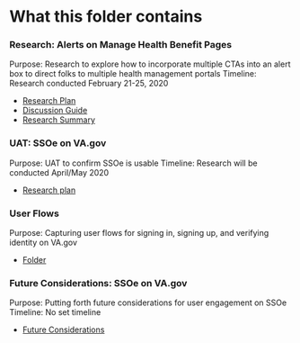 # What this folder contains


### Research: Alerts on Manage Health Benefit Pages
Purpose: Research to explore how to incorporate multiple CTAs into an alert box to direct folks to multiple health management portals
Timeline: Research conducted February 21-25, 2020 
- [Research Plan](https://github.com/department-of-veterans-affairs/va.gov-team/blob/master/products/identity-personalization/sso/ux-research/alerts/research-plan.md)
- [Discussion Guide](https://github.com/department-of-veterans-affairs/va.gov-team/blob/master/products/identity-personalization/sso/ux-research/alerts/discussion-guide.md)
- [Research Summary](https://github.com/department-of-veterans-affairs/va.gov-team/blob/master/products/identity-personalization/sso/ux-research/alerts/research-summary.md)

### UAT: SSOe on VA.gov
Purpose: UAT to confirm SSOe is usable
Timeline: Research will be conducted April/May 2020 

- [Research plan](https://github.com/department-of-veterans-affairs/va.gov-team/blob/master/products/identity-personalization/sso/ux-research/UAT/UAT-plan.md)

### User Flows
Purpose: Capturing user flows for signing in, signing up, and verifying identity on VA.gov 

- [Folder](https://github.com/department-of-veterans-affairs/va.gov-team/tree/master/products/identity-personalization/sso/ux-research/ssoe-user-flows)

### Future Considerations: SSOe on VA.gov
Purpose: Putting forth future considerations for user engagement on SSOe
Timeline: No set timeline

- [Future Considerations](https://github.com/department-of-veterans-affairs/va.gov-team/blob/master/products/identity-personalization/sso/ux-research/future-considerations/future-planning.md)
